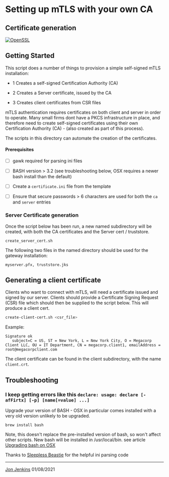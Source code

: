 # Setting up mTLS with your own CA
## Certificate generation

[![OpenSSL](https://img.shields.io/badge/openssl-1.1+-blue.svg)](https://www.openssl.org/index.html)


## Getting Started
This script does a number of things to provision a simple self-signed mTLS installation:
- 1 Creates a self-signed Certification Authority (CA) 
- 2 Creates a Server certificate, issued by the CA

- 3 Creates client certificates from CSR files

mTLS authentication requires certificates on both client and server in order to operate. Many small firms dont 
have a PKCS infrastructure in place, and therefore need to create self-signed certificates using their own 
Certification Authority (CA) - (also created as part of this process).

The scripts in this directory can automate the creation of the certificates.

#### Prerequisites
- [ ] gawk required for parsing ini files
- [ ] BASH version > 3.2 (see troubleshooting below, OSX requires a newer bash install than the default)
- [ ] Create a ```certificate.ini``` file from the template
- [ ] Ensure that secure passwords > 6 characters are used for both the ```ca```  and ```server``` entries


### Server Certificate generation
Once the script below has been run, a new named subdirectory will be created, with both the CA certificates and 
the Server cert / truststore.

```create_server_cert.sh```

The following two files in the named directory should be used for the gateway installation:

```myserver.pfx, truststore.jks```

## Generating a client certificate

Clients who want to connect with mTLS, will need a certificate issued and signed by our server. Clients should provide 
a Certificate Signing Request (CSR) file which should then be supplied to the script below. This will produce a client cert.

```bash 
create-client-cert.sh <csr_file>
```

Example:
```
Signature ok
   subject=C = US, ST = New York, L = New York City, O = Megacorp Client LLC, OU = IT Department, CN = megacorp.client1, emailAddress = root@megacorpclient.com
``` 

The client certificate can be found in the client subdirectory, with the name ```client.crt```.

## Troubleshooting

### I keep getting errors like this ```declare: usage: declare [-afFirtx] [-p] [name[=value] ...]```
Upgrade your version of BASH - OSX in particular comes installed with a very old version unlikely to be upgraded.

```brew install bash``` 

Note, this doesn't replace the pre-installed version of bash, so won't affect other scripts. New bash will be installed in /usr/local/bin. 
see article [Upgrading bash on OSX](https://itnext.io/upgrading-bash-on-macos-7138bd1066ba)

Thanks to [Sleepless Beastie](https://sleeplessbeastie.eu/2019/11/11/how-to-parse-ini-configuration-file-using-bash/) for the helpful ini parsing code 

- - - - - -  
[Jon Jenkins](mailto:jj@fincloud.io) 01/08/2021
